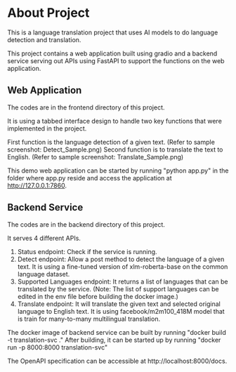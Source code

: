 # About Project #

This is a language translation project that uses AI models to do language detection and translation.

This project contains a web application built using gradio and a backend service serving out APIs using FastAPI to support the functions on the web application.

## Web Application ##

The codes are in the frontend directory of this project.

It is using a tabbed interface design to handle two key functions that were implemented in the project.

First function is the language detection of a given text. (Refer to sample screenshot: Detect_Sample.png)
Second function is to translate the text to English. (Refer to sample screenshot: Translate_Sample.png)

This demo web application can be started by running "python app.py" in the folder where app.py reside and access the application at http://127.0.0.1:7860.

## Backend Service ##

The codes are in the backend directory of this project.

It serves 4 different APIs.

1) Status endpoint: Check if the service is running.
2) Detect endpoint: Allow a post method to detect the language of a given text. It is using a fine-tuned version of xlm-roberta-base on the common language dataset.
3) Supported Languages endpoint: It returns a list of languages that can be translated by the service. (Note: The list of support languages can be edited in the env file before building the docker image.)
4) Translate endpoint: It will translate the given text and selected original language to English text. It is using facebook/m2m100_418M model that is train for many-to-many multilingual translation.

The docker image of backend service can be built by running "docker build -t translation-svc ."
After building, it can be started up by running "docker run -p 8000:8000 translation-svc"

The OpenAPI specification can be accessible at http://localhost:8000/docs.